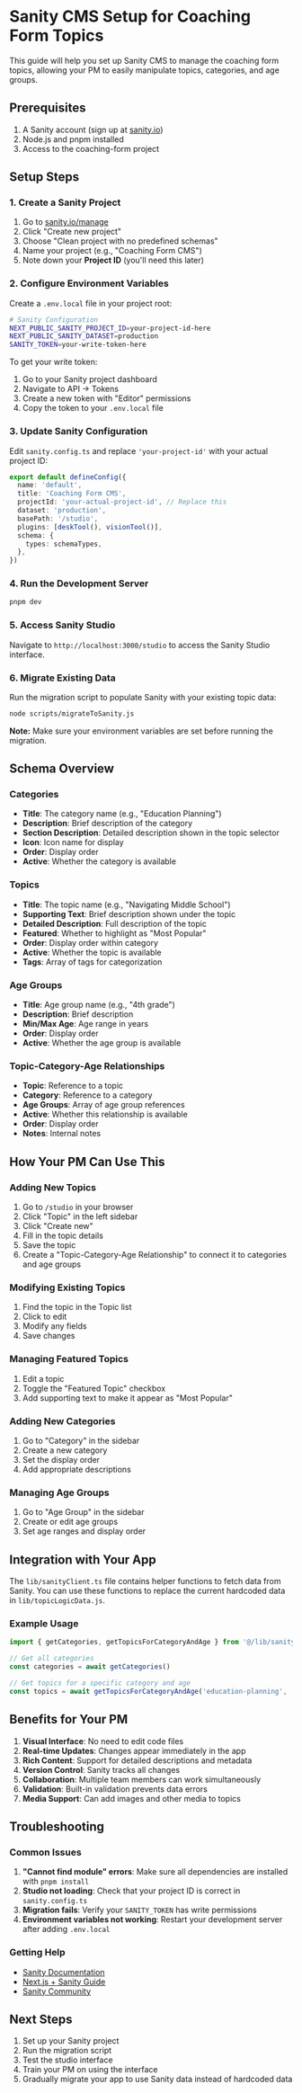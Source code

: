 # Sanity CMS Setup for Coaching Form Topics

This guide will help you set up Sanity CMS to manage the coaching form topics, allowing your PM to easily manipulate topics, categories, and age groups.

## Prerequisites

1. A Sanity account (sign up at [sanity.io](https://sanity.io))
2. Node.js and pnpm installed
3. Access to the coaching-form project

## Setup Steps

### 1. Create a Sanity Project

1. Go to [sanity.io/manage](https://sanity.io/manage)
2. Click "Create new project"
3. Choose "Clean project with no predefined schemas"
4. Name your project (e.g., "Coaching Form CMS")
5. Note down your **Project ID** (you'll need this later)

### 2. Configure Environment Variables

Create a `.env.local` file in your project root:

```bash
# Sanity Configuration
NEXT_PUBLIC_SANITY_PROJECT_ID=your-project-id-here
NEXT_PUBLIC_SANITY_DATASET=production
SANITY_TOKEN=your-write-token-here
```

To get your write token:
1. Go to your Sanity project dashboard
2. Navigate to API → Tokens
3. Create a new token with "Editor" permissions
4. Copy the token to your `.env.local` file

### 3. Update Sanity Configuration

Edit `sanity.config.ts` and replace `'your-project-id'` with your actual project ID:

```typescript
export default defineConfig({
  name: 'default',
  title: 'Coaching Form CMS',
  projectId: 'your-actual-project-id', // Replace this
  dataset: 'production',
  basePath: '/studio',
  plugins: [deskTool(), visionTool()],
  schema: {
    types: schemaTypes,
  },
})
```

### 4. Run the Development Server

```bash
pnpm dev
```

### 5. Access Sanity Studio

Navigate to `http://localhost:3000/studio` to access the Sanity Studio interface.

### 6. Migrate Existing Data

Run the migration script to populate Sanity with your existing topic data:

```bash
node scripts/migrateToSanity.js
```

**Note:** Make sure your environment variables are set before running the migration.

## Schema Overview

### Categories
- **Title**: The category name (e.g., "Education Planning")
- **Description**: Brief description of the category
- **Section Description**: Detailed description shown in the topic selector
- **Icon**: Icon name for display
- **Order**: Display order
- **Active**: Whether the category is available

### Topics
- **Title**: The topic name (e.g., "Navigating Middle School")
- **Supporting Text**: Brief description shown under the topic
- **Detailed Description**: Full description of the topic
- **Featured**: Whether to highlight as "Most Popular"
- **Order**: Display order within category
- **Active**: Whether the topic is available
- **Tags**: Array of tags for categorization

### Age Groups
- **Title**: Age group name (e.g., "4th grade")
- **Description**: Brief description
- **Min/Max Age**: Age range in years
- **Order**: Display order
- **Active**: Whether the age group is available

### Topic-Category-Age Relationships
- **Topic**: Reference to a topic
- **Category**: Reference to a category
- **Age Groups**: Array of age group references
- **Active**: Whether this relationship is available
- **Order**: Display order
- **Notes**: Internal notes

## How Your PM Can Use This

### Adding New Topics
1. Go to `/studio` in your browser
2. Click "Topic" in the left sidebar
3. Click "Create new"
4. Fill in the topic details
5. Save the topic
6. Create a "Topic-Category-Age Relationship" to connect it to categories and age groups

### Modifying Existing Topics
1. Find the topic in the Topic list
2. Click to edit
3. Modify any fields
4. Save changes

### Managing Featured Topics
1. Edit a topic
2. Toggle the "Featured Topic" checkbox
3. Add supporting text to make it appear as "Most Popular"

### Adding New Categories
1. Go to "Category" in the sidebar
2. Create a new category
3. Set the display order
4. Add appropriate descriptions

### Managing Age Groups
1. Go to "Age Group" in the sidebar
2. Create or edit age groups
3. Set age ranges and display order

## Integration with Your App

The `lib/sanityClient.ts` file contains helper functions to fetch data from Sanity. You can use these functions to replace the current hardcoded data in `lib/topicLogicData.js`.

### Example Usage

```typescript
import { getCategories, getTopicsForCategoryAndAge } from '@/lib/sanityClient'

// Get all categories
const categories = await getCategories()

// Get topics for a specific category and age
const topics = await getTopicsForCategoryAndAge('education-planning', '4th grade')
```

## Benefits for Your PM

1. **Visual Interface**: No need to edit code files
2. **Real-time Updates**: Changes appear immediately in the app
3. **Rich Content**: Support for detailed descriptions and metadata
4. **Version Control**: Sanity tracks all changes
5. **Collaboration**: Multiple team members can work simultaneously
6. **Validation**: Built-in validation prevents data errors
7. **Media Support**: Can add images and other media to topics

## Troubleshooting

### Common Issues

1. **"Cannot find module" errors**: Make sure all dependencies are installed with `pnpm install`
2. **Studio not loading**: Check that your project ID is correct in `sanity.config.ts`
3. **Migration fails**: Verify your `SANITY_TOKEN` has write permissions
4. **Environment variables not working**: Restart your development server after adding `.env.local`

### Getting Help

- [Sanity Documentation](https://www.sanity.io/docs)
- [Next.js + Sanity Guide](https://www.sanity.io/guides/nextjs-app-router-sanity)
- [Sanity Community](https://www.sanity.io/community)

## Next Steps

1. Set up your Sanity project
2. Run the migration script
3. Test the studio interface
4. Train your PM on using the interface
5. Gradually migrate your app to use Sanity data instead of hardcoded data 